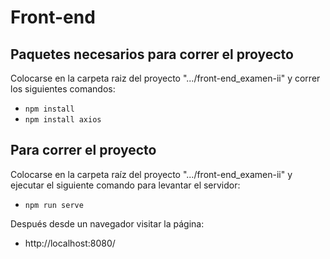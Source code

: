 # Front-end 

## Paquetes necesarios para correr el proyecto

Colocarse en la carpeta raiz del proyecto ".../front-end_examen-ii" y correr los siguientes comandos:
  * `npm install`
  * `npm install axios`

## Para correr el proyecto

Colocarse en la carpeta raíz del proyecto ".../front-end_examen-ii" y ejecutar el siguiente comando para levantar el servidor:
  * `npm run serve`

Después desde un navegador visitar la página:
  * http://localhost:8080/